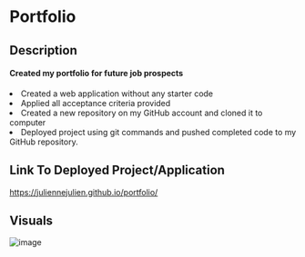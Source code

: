 # Portfolio
## Description
<H4>Created my portfolio for future job prospects</H4>
<li>Created a web application without any starter code</li>
<li>Applied all acceptance criteria provided</li>
<li>Created a new repository on my GitHub account and cloned it to computer</li>
<li>Deployed project using git commands and pushed completed code to my GitHub repository.</li>

## Link To Deployed Project/Application
https://juliennejulien.github.io/portfolio/
## Visuals
![image](https://user-images.githubusercontent.com/117052258/223316986-437ac8d0-0828-4bae-a95d-e585ea3fc831.png)
